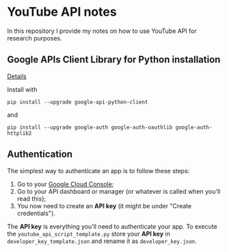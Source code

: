 # YouTube API notes

In this repository  I provide my notes on how to use YouTube API for research purposes.

## Google APIs Client Library for Python installation

[Details](https://developers.google.com/youtube/v3/quickstart/python)

Install with

```
pip install --upgrade google-api-python-client
```
and 

```
pip install --upgrade google-auth google-auth-oauthlib google-auth-httplib2
```

## Authentication

The simplest way to authenticate an app is to follow these steps:

1. Go to your [Google Cloud Console](https://console.cloud.google.com/);
2. Go to your API dashboard or manager (or whatever is called when you'll read this);
3. You now need to create an **API key** (it might be under "Create credentials").

The **API key** is everything you'll need to authenticate your app. To execute the `youtube_api_script_template.py` store your **API key** in `developer_key_template.json` and rename it as `developer_key.json`.

